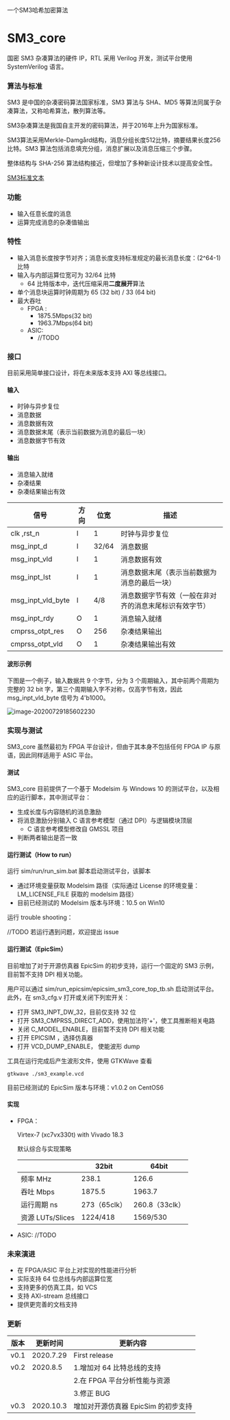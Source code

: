 一个SM3哈希加密算法
# SM3_core

国密 SM3 杂凑算法的硬件 IP，RTL 采用 Verilog 开发，测试平台使用 SystemVerilog 语言。

### 算法与标准

SM3 是中国的杂凑密码算法国家标准，SM3 算法与 SHA、MD5 等算法同属于杂凑算法，又称哈希算法，散列算法等。

SM3杂凑算法是我国自主开发的密码算法，并于2016年上升为国家标准。

SM3算法采用Merkle-Damgård结构，消息分组长度512比特，摘要结果长度256比特。SM3 算法包括消息填充分组，消息扩展以及消息压缩三个步骤。

整体结构与 SHA-256 算法结构接近，但增加了多种新设计技术以提高安全性。

[SM3标准文本](http://www.gmbz.org.cn/main/viewfile/20180108023812835219.html)

### 功能

- 输入任意长度的消息
- 运算完成消息的杂凑值输出

### 特性

- 输入消息长度按字节对齐；消息长度支持标准规定的最长消息长度：(2^64-1) 比特
- 输入与内部运算位宽可为 32/64 比特 
  - 64 比特版本中，迭代压缩采用**二度展开**算法
- 单个消息块运算时钟周期为 65 (32 bit) / 33 (64 bit)
- 最大吞吐 
  - FPGA : 
    - 1875.5Mbps(32 bit)
    - 1963.7Mbps(64 bit) 
  - ASIC: 
    - //TODO

### 接口

目前采用简单接口设计，将在未来版本支持 AXI 等总线接口。

#### 输入

- 时钟与异步复位 
- 消息数据 
- 消息数据有效
- 消息数据末尾（表示当前数据为消息的最后一块） 
- 消息数据字节有效 

#### 输出

- 消息输入就绪
- 杂凑结果
- 杂凑结果输出有效

| 信号              | 方向 | 位宽  | 描述                                                   |
| ----------------- | ---- | ----- | ------------------------------------------------------ |
| clk ,rst_n        | I    | 1     | 时钟与异步复位                                         |
| msg_inpt_d        | I    | 32/64 | 消息数据                                               |
| msg_inpt_vld      | I    | 1     | 消息数据有效                                           |
| msg_inpt_lst      | I    | 1     | 消息数据末尾（表示当前数据为消息的最后一块）           |
| msg_inpt_vld_byte | I    | 4/8   | 消息数据字节有效（一般在非对齐的消息末尾标识有效字节） |
| msg_inpt_rdy      | O    | 1     | 消息输入就绪                                           |
| cmprss_otpt_res   | O    | 256   | 杂凑结果输出                                           |
| cmprss_otpt_vld   | O    | 1     | 杂凑结果输出有效                                       |

#### 波形示例

下图是一个例子，输入数据共 9 个字节，分为 3 个周期输入，其中前两个周期为完整的 32 bit 字，第三个周期输入字不对称，仅高字节有效，因此 msg_inpt_vld_byte 信号为  4'b1000。

![image-20200729185602230](https://github.com/ljgibbslf/SM3_core/blob/master/doc/img/example_img.png)

### 实现与测试

SM3_core 虽然最初为 FPGA 平台设计，但由于其本身不包括任何 FPGA IP 与原语，因此同样适用于 ASIC 平台。

#### 测试

SM3_core 目前提供了一个基于 Modelsim 与 Windows 10 的测试平台，以及相应的运行脚本，其中测试平台：

- 生成长度与内容随机的消息激励
- 将消息激励分别输入 C 语言参考模型（通过 DPI）与逻辑模块顶层
  - C 语言参考模型修改自 GMSSL 项目
- 判断两者输出是否一致

#### 运行测试（How to run）

运行 sim/run/run_sim.bat 脚本启动测试平台，该脚本

- 通过环境变量获取 Modelsim 路径（实际通过 License 的环境变量：LM_LICENSE_FILE 获取的 modelsim 路径）
- 目前已经测试的 Modelsim 版本与环境：10.5 on Win10

运行 trouble shooting：

//TODO 若运行遇到问题，欢迎提出 issue

#### 运行测试（EpicSim）

目前增加了对于开源仿真器 EpicSim 的初步支持，运行一个固定的 SM3 示例，目前暂不支持 DPI 相关功能。

用户可以通过 sim/run_epicsim/epicsim_sm3_core_top_tb.sh 启动测试平台。此外，在 sm3_cfg.v 打开或关闭下列宏开关：

- 打开 SM3_INPT_DW_32，目前仅支持 32 位
- 打开 SM3_CMPRSS_DIRECT_ADD，使用加法符'+'，使工具推断相关电路
- 关闭 C_MODEL_ENABLE，目前暂不支持 DPI 相关功能
- 打开 EPICSIM ，选择仿真器
- 打开 VCD_DUMP_ENABLE， 使能波形 dump

工具在运行完成后产生波形文件，使用 GTKWave 查看

```
gtkwave ./sm3_example.vcd
```

目前已经测试的 EpicSim 版本与环境：v1.0.2 on CentOS6

#### 实现

- FPGA：

  Virtex-7 (xc7vx330t) with Vivado 18.3 

  默认综合与实现策略

  |                  | 32bit        | 64bit          |
  | ---------------- | ------------ | -------------- |
  | 频率 MHz         | 238.1        | 126.6          |
  | 吞吐 Mbps        | 1875.5       | 1963.7         |
  | 运行周期 ns      | 273（65clk） | 260.8（33clk） |
  | 资源 LUTs/Slices | 1224/418     | 1569/530       |

  

- ASIC:  //TODO

### 未来演进

- 在 FPGA/ASIC 平台上对实现的性能进行分析
- 实际支持 64 位总线与内部运算位宽
- 支持更多的仿真工具，如 VCS
- 支持 AXI-stream 总线接口
- 提供更完善的文档支持

### 更新

| 版本 | 更新时间  | 更新内容                            |
| ---- | --------- | ----------------------------------- |
| v0.1 | 2020.7.29 | First release                       |
| v0.2 | 2020.8.5  | 1.增加对 64 比特总线的支持          |
|      |           | 2.在 FPGA 平台分析性能与资源        |
|      |           | 3.修正 BUG                          |
| v0.3 | 2020.10.3 | 增加对开源仿真器 EpicSim 的初步支持 |

### 





